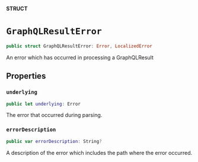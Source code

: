 **STRUCT**

# `GraphQLResultError`

```swift
public struct GraphQLResultError: Error, LocalizedError
```

An error which has occurred in processing a GraphQLResult

## Properties
### `underlying`

```swift
public let underlying: Error
```

The error that occurred during parsing.

### `errorDescription`

```swift
public var errorDescription: String?
```

A description of the error which includes the path where the error occurred.
